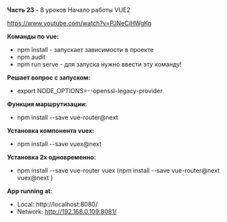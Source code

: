 **Часть 23** - 8 уроков Начало работы VUE2

https://www.youtube.com/watch?v=PJNeCiHWgKg


**Команды по vue:**
- npm install	- запускает зависимости в проекте
- npm audit
- npm run serve	- для запуска нужно ввести эту команду!

**Решает вопрос с запуском:**
- export NODE_OPTIONS=--openssl-legacy-provider

**Функция маршрутизации:**
- npm install --save vue-router@next

**Установка компонента vuex:**
- npm install --save vuex@next

**Установка 2х одновременно:**
- npm install --save vue-router vuex   (npm install --save vue-router@next vuex@next )


**App running at:**
- Local:   http://localhost:8080/
- Network: http://192.168.0.109:8081/


